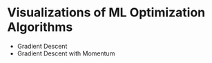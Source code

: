 # Visualizations of ML Optimization Algorithms

- Gradient Descent  
- Gradient Descent with Momentum  
